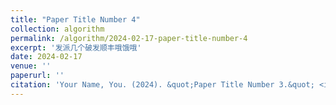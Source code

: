 ```yaml
---
title: "Paper Title Number 4"
collection: algorithm
permalink: /algorithm/2024-02-17-paper-title-number-4
excerpt: '发派几个破发顺丰哦饿哦'
date: 2024-02-17
venue: ''
paperurl: ''
citation: 'Your Name, You. (2024). &quot;Paper Title Number 3.&quot; <i>GitHub Journal of Bugs</i>. 1(3).'
---
```

